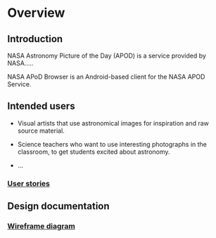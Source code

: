# Overview

## Introduction

NASA Astronomy Picture of the Day (APOD) is a service provided by NASA.....

NASA APoD Browser is an Android-based client for the NASA APOD Service.

## Intended users

* Visual artists that use astronomical images for inspiration and raw source material.

* Science teachers who want to use interesting photographs in the classroom, to get students excited about astronomy.

* &hellip;

### [User stories](user-stories.md) 

## Design documentation

### [Wireframe diagram](wireframe.md) 